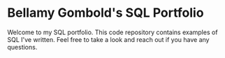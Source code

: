 # Bellamy Gombold's SQL Portfolio
Welcome to my SQL portfolio. This code repository contains examples of SQL I've written. Feel free to take a look and reach out if you have any questions.
